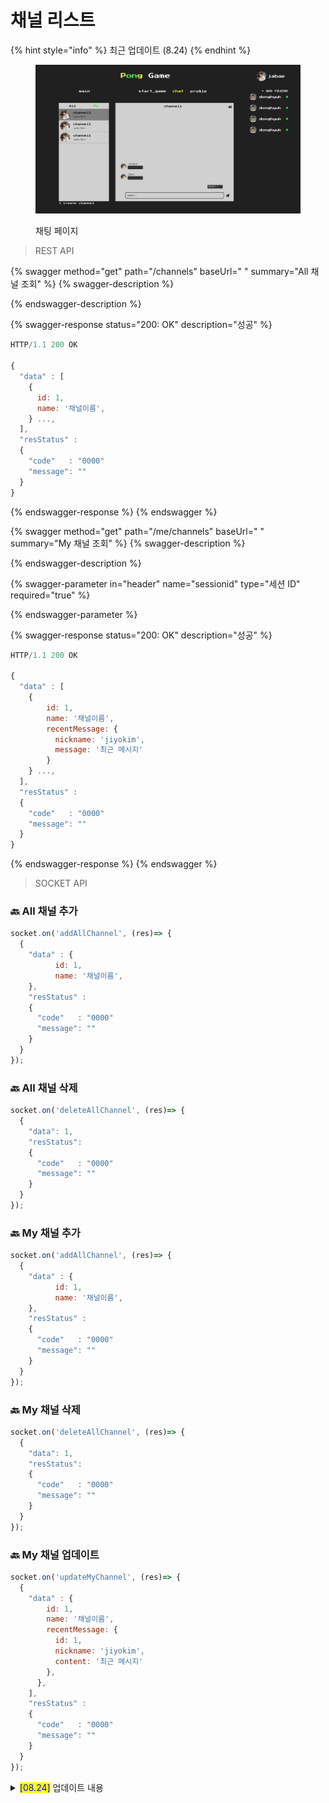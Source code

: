 # 채널 리스트

{% hint style="info" %}
최근 업데이트 (8.24)
{% endhint %}

<figure><img src="../../.gitbook/assets/image (7).png" alt=""><figcaption><p>채팅 페이지</p></figcaption></figure>



> REST API

{% swagger method="get" path="/channels" baseUrl=" " summary="All 채널 조회" %}
{% swagger-description %}

{% endswagger-description %}

{% swagger-response status="200: OK" description="성공" %}
```javascript
HTTP/1.1 200 OK

{ 
  "data" : [
    {
      id: 1,
      name: '채널이름',
    } ...,
  ],
  "resStatus" :
  {
    "code"   : "0000"
    "message": ""
  }
}
```
{% endswagger-response %}
{% endswagger %}

{% swagger method="get" path="/me/channels" baseUrl=" " summary="My 채널 조회" %}
{% swagger-description %}

{% endswagger-description %}

{% swagger-parameter in="header" name="sessionid" type="세션 ID" required="true" %}

{% endswagger-parameter %}

{% swagger-response status="200: OK" description="성공" %}
```javascript
HTTP/1.1 200 OK

{ 
  "data" : [
    {
        id: 1,
        name: '채널이름',
        recentMessage: {
          nickname: 'jiyokim',
          message: '최근 메시지'
        }
    } ...,
  ],
  "resStatus" :
  {
    "code"   : "0000"
    "message": ""
  }
}
```
{% endswagger-response %}
{% endswagger %}



> SOCKET API

### :back: All 채널 추가

```javascript
socket.on('addAllChannel', (res)=> {  
  { 
    "data" : {
          id: 1,
          name: '채널이름',
    },
    "resStatus" :
    {
      "code"   : "0000"
      "message": ""
    }
  }
});
```

### :back: All 채널 삭제

```javascript
socket.on('deleteAllChannel', (res)=> {  
  { 
    "data": 1,
    "resStatus":
    {
      "code"   : "0000"
      "message": ""
    }
  }
});
```

### :back: My 채널 추가

```javascript
socket.on('addAllChannel', (res)=> {  
  { 
    "data" : {
          id: 1,
          name: '채널이름',
    },
    "resStatus" :
    {
      "code"   : "0000"
      "message": ""
    }
  }
});
```

### :back: My 채널 삭제

```javascript
socket.on('deleteAllChannel', (res)=> {  
  { 
    "data": 1,
    "resStatus":
    {
      "code"   : "0000"
      "message": ""
    }
  }
});
```

### :back: My 채널 업데이트

```javascript
socket.on('updateMyChannel', (res)=> {  
  { 
    "data" : {
        id: 1,
        name: '채널이름',
        recentMessage: {
          id: 1,
          nickname: 'jiyokim',
          content: '최근 메시지'
        },
      },
    ],
    "resStatus" :
    {
      "code"   : "0000"
      "message": ""
    }
  }
});
```

<details>

<summary><mark style="color:blue;">[08.24]</mark> 업데이트 내용</summary>

## My channel 조회

* 세션 ID 가 필요하므로 파라미터에 추가함

</details>
